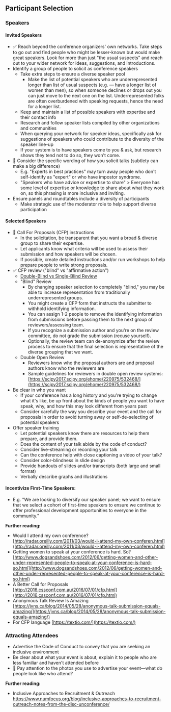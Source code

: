 ## Participant Selection

### Speakers

#### Invited Speakers

- ✅ Reach beyond the conference organizers&#39; own networks. Take steps to go out and find people who might be lesser-known but would make great speakers. Look for more than just &quot;the usual suspects&quot; and reach out to your wider network for ideas, suggestions, and introductions.
- Identify a group of people to solicit as conference speakers
  - Take extra steps to ensure a diverse speaker pool
    - Make the list of potential speakers who are underrepresented longer than list of usual suspects (e.g. — have a longer list of women than men), so when someone declines or drops out you can just move to the next one on the list. Underrepresented folks are often overburdened with speaking requests, hence the need for a longer list.
  - Keep and maintain a list of possible speakers with expertise and their contact info
  - Research and follow speaker lists compiled by other organizations and communities
  - When querying your network for speaker ideas, specifically ask for suggestions of speakers who could contribute to the diversity of the speaker line-up
  - If your system is to have speakers come to you &amp; ask, but research shows they tend not to do so, they won&#39;t come.
- 🍎 Consider the specific wording of how you solicit talks (subtlety can make a big difference)
  - E.g. &quot;Experts in best practices&quot; may turn away people who don&#39;t self-identify as &quot;expert&quot; or who have impostor syndrome.
  - &quot;Speakers who have advice or expertise to share&quot; &gt; Everyone has some level of expertise or knowledge to share about what they work on, so this phrasing is more inclusive and inviting.
- Ensure panels and roundtables include a diversity of participants
  - Make strategic use of the moderator role to help support diverse participation

#### Selected Speakers

- 🍎 Call For Proposals (CFP) instructions
  - In the solicitation, be transparent that you want a broad &amp; diverse group to share their expertise.
  - Let applicants know what criteria will be used to assess their submission and how speakers will be chosen.
  - If possible, create detailed instructions and/or run workshops to help prepare people to write strong proposals.
- ✅ CFP review (&quot;blind&quot; vs &quot;affirmative action&quot;)
  - [Double-Blind vs Single-Blind Review](https://www.insidehighered.com/news/2016/09/07/new-study-suggests-continued-bias-academic-conference-panel-selections)
  - &quot;Blind&quot; Review
    - By changing speaker selection to completely &quot;blind,&quot; you may be able to increase representation from traditionally underrepresented groups.
    - You might create a CFP form that instructs the submitter to withhold identifying information.
    - You can assign 1-2 people to remove the identifying information from submissions before passing them to the next group of reviewers/assessing team.
    - If you recognize a submission author and you&#39;re on the review committee, do not grade the submission (recuse yourself).
    - Optionally, the review team can de-anonymize after the review process to ensure that the final selection is representative of the diverse grouping that we want.
  - Double Open Review
    - Reviewers know who the proposal authors are and proposal authors know who the reviewers are
    - Sample guidelines for reviewers in double open review systems: [https://scipy2017.scipy.org/ehome/220975/532468/](https://scipy2017.scipy.org/ehome/220975/532468/)
- Be clear in who you want
  - If your conference has a long history and you&#39;re trying to change what it&#39;s like, be up front about the kinds of people you want to have speak, why, and how this may look different from years past
  - Consider carefully the way you describe your event and the call for proposals in order to avoid turning away or self-de-selecting of potential speakers
- Offer speaker training
  - Let potential speakers know there are resources to help them prepare, and provide them.
  - Does the content of your talk abide by the code of conduct?
  - Consider live-streaming or recording your talk
  - Can the conference help with close captioning a video of your talk?
  - Consider color-blindness in slide design
  - Provide handouts of slides and/or transcripts (both large and small format)
  - Verbally describe graphs and illustrations

#### Incentivize First-Time Speakers:

- E.g. &quot;We are looking to diversify our speaker panel; we want to ensure that we select a cohort of first-time speakers to ensure we continue to offer professional development opportunities to everyone in the community.&quot;

**Further reading:**

- Would I attend my own conference? [http://radar.oreilly.com/2011/03/would-i-attend-my-own-conferen.html](http://radar.oreilly.com/2011/03/would-i-attend-my-own-conferen.html)
- Getting women to speak at your conference is hard. So? [http://www.dogsandshoes.com/2012/06/getting-women-and-other-under-represented-people-to-speak-at-your-conference-is-hard-so.html](http://www.dogsandshoes.com/2012/06/getting-women-and-other-under-represented-people-to-speak-at-your-conference-is-hard-so.html)
- A Better Call for Proposals [http://2016.cssconf.com.au/2016/07/01/cfp.html](http://2016.cssconf.com.au/2016/07/01/cfp.html)
- Anonymous Talk Review Is Amazing [https://jvns.ca/blog/2014/05/28/anonymous-talk-submission-equals-amazing/](https://jvns.ca/blog/2014/05/28/anonymous-talk-submission-equals-amazing/)
- For CFP language [https://textio.com/](https://textio.com/)

### Attracting Attendees

- Advertise the Code of Conduct to convey that you are seeking an inclusive environment
- Be clear about what your event is about, explain it to people who are less familiar and haven&#39;t attended before
- 🍎 Pay attention to the photos you use to advertise your event—what do people look like who attend?

**Further reading:**

- Inclusive Approaches to Recruitment & Outreach https://www.numfocus.org/blog/inclusive-approaches-to-recruitment-outreach-notes-from-the-disc-unconference/
